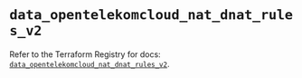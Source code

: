 # `data_opentelekomcloud_nat_dnat_rules_v2`

Refer to the Terraform Registry for docs: [`data_opentelekomcloud_nat_dnat_rules_v2`](https://registry.terraform.io/providers/opentelekomcloud/opentelekomcloud/1.36.28/docs/data-sources/nat_dnat_rules_v2).

